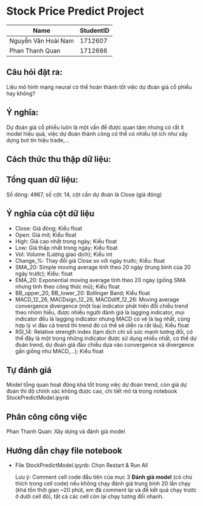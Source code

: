 # Stock Price Predict Project
Name | StudentID
--- | ---
Nguyễn Văn Hoài Nam | 1712607
Phan Thanh Quan | 1712686
## Câu hỏi đặt ra:
Liệu mô hình mạng neural có thể hoàn thành tốt việc dự đoán giá cổ phiểu hay không?
## Ý nghĩa:
Dự đoán giá cổ phiếu luôn là một vấn đề được quan tâm nhưng có rất ít model hiệu quả, việc dự đoán thành công có thể có nhiều lợi ích như xây dựng bot tín hiệu trade,...
## Cách thức thu thập dữ liệu:
## Tổng quan dữ liệu:
Số dòng: 4967, số cột: 14, cột cần dự đoán là Close (giá đóng)
## Ý nghĩa của cột dữ liệu
- Close: Giá đóng; Kiểu float
- Open: Giá mở; Kiểu float
- High: Giá cao nhất trong ngày; Kiểu float
- Low: Giá thấp nhất trong ngày; Kiểu float
- Vol: Volume (Lượng giao dịch); Kiểu int
- Change_%: Thay đổi giá Close so với ngày trước; Kiểu: float
- SMA_20: Simple moving average tính theo 20 ngày (trung bình của 20 ngày trước); Kiểu: float
- EMA_20: Exponential moving average tính theo 20 ngày (giống SMA nhưng tính theo công thức mũ); Kiểu float
- BB_upper_20, BB_lower_20: Bollinger Band; Kiểu float
- MACD_12_26, MACDsign_12_26, MACDdiff_12_26: Moving average convergence divergence (một loại indicator phát hiện đổi chiều trend theo nhóm hiểu, được nhiều người đánh giá là lagging indicator, mọi indicator đều là lagging indicator nhưng MACD có vẻ là lag nhất, cũng hợp lý vì đảo cả trend thì trend đó có thể sẽ diễn ra rất lâu); Kiểu float
- RSI_14: Relative strength index (tạm dịch chỉ số sức mạnh tương đối, có thể đây là một trong những indicator được sử dụng nhiều nhất, có thể dự đoán trend, dự đoán giá đảo chiều dựa vào convergence và divergence gần giống như MACD,...); Kiểu float
## Tự đánh giá
Model tổng quan hoạt động khá tốt trong việc dự đoán trend, còn giá dự đoán thì độ chính xác không được cao, chi tiết mô tả trong notebook StockPredictModel.ipynb
## Phân công công việc
Phan Thanh Quan: Xây dựng và đánh giá model
## Hướng dẫn chạy file notebook
- File StockPredictModel.ipynb: Chọn Restart & Run All

  Lưu ý: Comment cell code đầu tiên của mục 3 **Đánh giá model** (có chú thích trong cell code) nếu không chạy đánh giá trung bình 20 lần chạy (khá tốn thời gian ~20 phút, em đã comment lại và để kết quả chạy trước ở dưới cell đó), tất cả các cell còn lại chạy tương đối nhanh.

